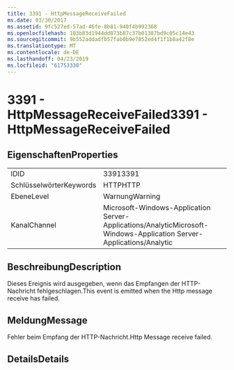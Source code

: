 ```yaml
---
title: 3391 - HttpMessageReceiveFailed
ms.date: 03/30/2017
ms.assetid: 9fc527ed-57ad-46fe-8b81-940f4b992368
ms.openlocfilehash: 103b83d1944dd873b87c37b01387bd9c05c14e43
ms.sourcegitcommit: 9b552addadfb57fab0b9e7852ed4f1f1b8a42f8e
ms.translationtype: MT
ms.contentlocale: de-DE
ms.lasthandoff: 04/23/2019
ms.locfileid: "61753330"
---
```

# <a name="3391---httpmessagereceivefailed"></a><span data-ttu-id="87fc3-102">3391 - HttpMessageReceiveFailed</span><span class="sxs-lookup"><span data-stu-id="87fc3-102">3391 - HttpMessageReceiveFailed</span></span>
## <a name="properties"></a><span data-ttu-id="87fc3-103">Eigenschaften</span><span class="sxs-lookup"><span data-stu-id="87fc3-103">Properties</span></span>  
  
|||  
|-|-|  
|<span data-ttu-id="87fc3-104">ID</span><span class="sxs-lookup"><span data-stu-id="87fc3-104">ID</span></span>|<span data-ttu-id="87fc3-105">3391</span><span class="sxs-lookup"><span data-stu-id="87fc3-105">3391</span></span>|  
|<span data-ttu-id="87fc3-106">Schlüsselwörter</span><span class="sxs-lookup"><span data-stu-id="87fc3-106">Keywords</span></span>|<span data-ttu-id="87fc3-107">HTTP</span><span class="sxs-lookup"><span data-stu-id="87fc3-107">HTTP</span></span>|  
|<span data-ttu-id="87fc3-108">Ebene</span><span class="sxs-lookup"><span data-stu-id="87fc3-108">Level</span></span>|<span data-ttu-id="87fc3-109">Warnung</span><span class="sxs-lookup"><span data-stu-id="87fc3-109">Warning</span></span>|  
|<span data-ttu-id="87fc3-110">Kanal</span><span class="sxs-lookup"><span data-stu-id="87fc3-110">Channel</span></span>|<span data-ttu-id="87fc3-111">Microsoft-Windows-Application Server-Applications/Analytic</span><span class="sxs-lookup"><span data-stu-id="87fc3-111">Microsoft-Windows-Application Server-Applications/Analytic</span></span>|  
  
## <a name="description"></a><span data-ttu-id="87fc3-112">Beschreibung</span><span class="sxs-lookup"><span data-stu-id="87fc3-112">Description</span></span>  
 <span data-ttu-id="87fc3-113">Dieses Ereignis wird ausgegeben, wenn das Empfangen der HTTP-Nachricht fehlgeschlagen.</span><span class="sxs-lookup"><span data-stu-id="87fc3-113">This event is emitted when the Http message receive has failed.</span></span>  
  
## <a name="message"></a><span data-ttu-id="87fc3-114">Meldung</span><span class="sxs-lookup"><span data-stu-id="87fc3-114">Message</span></span>  
 <span data-ttu-id="87fc3-115">Fehler beim Empfang der HTTP-Nachricht.</span><span class="sxs-lookup"><span data-stu-id="87fc3-115">Http Message receive failed.</span></span>  
  
## <a name="details"></a><span data-ttu-id="87fc3-116">Details</span><span class="sxs-lookup"><span data-stu-id="87fc3-116">Details</span></span>

